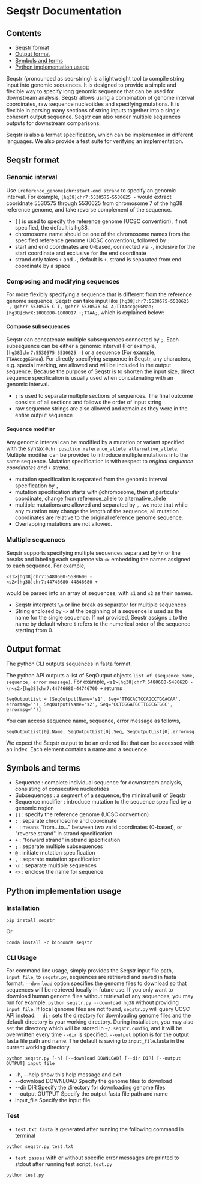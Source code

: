 # Seqstr Documentation
## Contents

- [Seqstr format](#Seqstr-format)
- [Output format](#Output-format)
- [Symbols and terms](#Symbols-and-terms)
- [Python implementation usage](#Python-implementation-usage)
  
Seqstr (pronounced as seq-string) is a lightweight tool to compile string input into genomic sequences. It is designed to provide a simple and flexible way to specify long genomic sequence that can be used for downstream analysis. Seqstr allows using a combination of genome interval coordinates, raw sequence nucleotides and specifying mutations. It is flexible in parsing many sections of string inputs together into a single coherent output sequence. Seqstr can also render multiple sequences outputs for downstream comparisons.  

Seqstr is also a format specification, which can be implemented in different languages. We also provide a test suite for verifying an implementation.

## Seqstr format
### Genomic interval

Use `[reference_genome]chr:start-end strand` to specify an genomic interval. For example, `[hg38]chr7:5530575-5530625 -` would extract cooridnate 5530575 through 5530625 from chromosome 7 of the hg38 reference genome, and take reverse complement of the sequence. 

- `[]` is used to specify the reference genome (UCSC convention), if not specified, the default is hg38.
- chromosome name should be one of the chromosome names from the specified reference genome (UCSC convention), followed by `:`
- start and end coordinates are 0-based, connected via `-`, inclusive for the start coordinate and exclusive for the end coordinate
- strand only takes `+` and `-`, default is `+`. strand is separated from end coordinate by a space

### Composing and modifying sequences

For more flexibly specifying a sequence that is different from the reference genome sequence, Seqstr can take input like `[hg38]chr7:5530575-5530625 -, @chr7 5530575 C T, @chr7 5530576 GC A;TTAAccggGGNaa;[hg38]chrX:1000000-1000017 +;TTAA;`, which is explained below:

#### Compose subsequences

Seqstr can concatenate multiple subsequences connected by `;`. Each subsequence can be either a genomic interval (For example, `[hg38]chr7:5530575-5530625 -`) or a sequence (For example, `TTAAccggGGNaa`). For directly specifying sequence in Seqstr, any characters, e.g. special marking, are allowed and will be included in the output sequence. Because the purpose of Seqstr is to shorten the input size, direct sequence specification is usually used when concatenating with an genomic interval.
- `;` is used to separate multiple sections of sequences. The final outcome consists of all sections and follows the order of input string
- raw sequence strings are also allowed and remain as they were in the entire output sequence

#### Sequence modifier
Any genomic interval can be modified by a mutation or variant specified with the syntax `@chr position reference_allele alternative_allele`. Multiple modifier can be provided to introduce multiple mutations into the same sequence. Mutation specification is with respect to *original sequence coordinates and `+` strand*.

- mutation specification is separated from the genomic interval specification by `,` 
- mutation specification starts with `@`chromosome, then at particular coordinate, change from reference_allele to alternative_allele
- multiple mutations are allowed and separated by `,`. we note that while any mutation may change the length of the sequence, all mutation coordinates are relative to the original reference genome sequence. 
- Overlapping mutations are not allowed.
 

### Multiple sequences

Seqstr supports specifying multiple sequences separated by `\n` or line breaks and labeling each sequence via `<>` embedding the names assigned to each sequence. For example, 
```
<s1>[hg38]chr7:5480600-5580600 -
<s2>[hg38]chr7:44746680-44846680 +
``` 
would be parsed into an array of sequences, with `s1` and `s2` as their names.
- Seqstr interprets `\n` or line break as separator for multiple sequences
- String enclosed by `<>` at the beginning of a sequence is used as the name for the single sequence. If not provided, Seqstr assigns `i` to the name by default where `i` refers to the numerical order of the sequence starting from 0.
    
## Output format

The python CLI outputs sequences in fasta format.

The python API outputs a list of SeqOutput objects `list of (sequence name, sequence, error message)`. For example, `<s1>[hg38]chr7:5480600-5480620 -\n<s2>[hg38]chr7:44746680-44746700 +` returns

```
SeqOutputList = [SeqOutput(Name='s1', Seq='TTGCACTCCAGCCTGGACAA', errormsg=''), SeqOutput(Name='s2', Seq='CCTGGGATGCTTGGCGTGGC', errormsg='')]
```
You can access sequence name, sequence, error message as follows,

```
SeqOutputList[0].Name, SeqOutputList[0].Seq, SeqOutputList[0].errormsg
```

We expect the Seqstr output to be an ordered list that can be accessed with an index. Each element contains a name and a sequence.

## Symbols and terms

- Sequence : complete individual sequence for downstream analysis, consisting of consecutive nucleotides 
- Subsequences : a segment of a sequence; the minimal unit of Seqstr
- Sequence modifier : introduce mutation to the sequence specified by a genomic region
- `[]` : specify the reference genome (UCSC convention)
- `:` : separate chromosome and coordinate
- `-` : means "from...to..." between two valid coordinates (0-based), or "reverse strand" in strand specification
- `+` : "forward strand" in strand specification
- `;` : separate multiple subsequences
- `@` : initiate mutation specification
- `,` : separate mutation specification
- `\n` : separate multiple sequences
- `<>` : enclose the name for sequence

## Python implementation usage

### Installation 

```
pip install seqstr
```

Or 

```
conda install -c bioconda seqstr
```

### CLI Usage

For command line usage, simply provides the Seqstr input file path, `input_file`, to `seqstr.py`, sequences are retrieved and saved in fasta format. `--download` option specifies the genome files to download so that sequences will be retrieved locally in future use. If you only want to download human genome files without retrieval of any sequences, you may run for example, `python seqstr.py --download hg38` without providing `input_file`. If local genome files are not found, `seqstr.py` will query UCSC API instead. `--dir` sets the directory for downloading genome files and the default directory is your working directory. During installation, you may also set the directory which will be stored in `~/.seqstr.config`, and it will be overwritten every time `--dir` is specified. `--output` option is for the output fasta file path and name. The default is saving to `input_file`.fasta in the current working directory.

```
python seqstr.py [-h] [--download DOWNLOAD] [--dir DIR] [--output OUTPUT] input_file
```

-  -h, --help           show this help message and exit
-  --download DOWNLOAD  Specify the genome files to download
-  --dir DIR            Specify the directory for downloading genome files
-  --output OUTPUT      Specify the output fasta file path and name
-  input_file           Specify the input file

### Test 

- `test.txt.fasta` is generated after running the following command in terminal
```
python seqstr.py test.txt
```
- `test passes` with or without specific error messages are printed to stdout after running test script, `test.py`
```
python test.py
``` 
